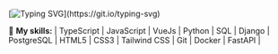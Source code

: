 [![Typing SVG](https://readme-typing-svg.herokuapp.com?font=Grape+Nuts&size=27&pause=1000&color=0AB0BA&background=FFFFFF00&width=435&lines=Hi%2C+I'm+Ivan+%F0%9F%91%8B;I+am+a+data+scientist+%26+fullstack+developer!)](https://git.io/typing-svg)

🌱 **My skills:**
| TypeScript | JavaScript | VueJs | Python | SQL | Django | PostgreSQL | HTML5 | CSS3 | Tailwind CSS | Git | Docker | FastAPI |




<!-- ## Hi there, I'm Ivan 👋  I am a data scientist & fullstack developer!
https://readme-typing-svg.herokuapp.com/demo - **first line**  #CE5FF7FF
**ivakhokhlov/ivakhokhlov** is a ✨ _special_ ✨ repository because its `README.md` (this file) appears on your GitHub profile.

Here are some ideas to get you started:

- 🔭 I’m currently working on ...
- 🌱 I’m currently learning ...
- 👯 I’m looking to collaborate on ...
- 🤔 I’m looking for help with ...
- 💬 Ask me about ...
- 📫 How to reach me: ...
- 😄 Pronouns: ...
- ⚡ Fun fact: ...
-->
